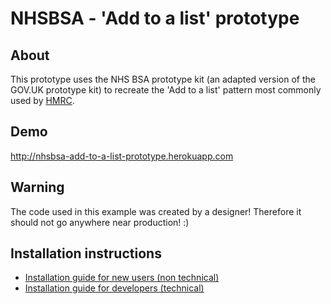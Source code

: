 # NHSBSA - 'Add to a list' prototype

## About

This prototype uses the NHS BSA prototype kit (an adapted version of the GOV.UK prototype kit) to recreate the 'Add to a list' pattern most commonly used by [HMRC](http://hmrc.github.io/assets-frontend/patterns/add-to-a-list/index.html).

## Demo

http://nhsbsa-add-to-a-list-prototype.herokuapp.com

## Warning

The code used in this example was created by a designer! Therefore it should not go anywhere near production! :)

## Installation instructions

- [Installation guide for new users (non technical)](https://govuk-prototype-kit.herokuapp.com/docs/install/introduction)
- [Installation guide for developers (technical)](https://govuk-prototype-kit.herokuapp.com/docs/install/developer-install-instructions)
